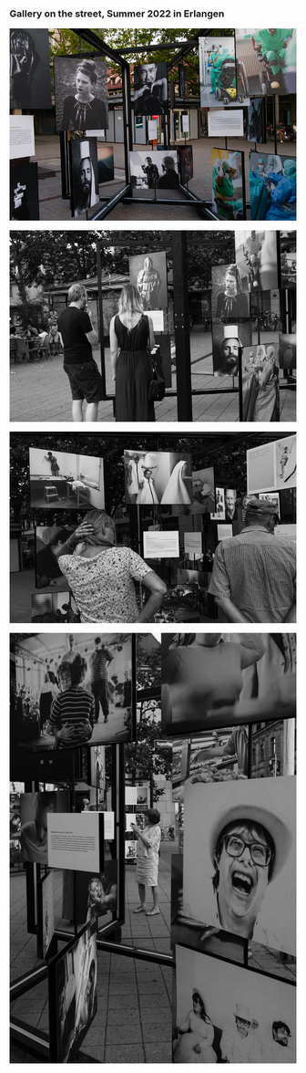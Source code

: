 ### Gallery on the street, Summer 2022 in Erlangen


![fotoausstellung-02](images/foto-ausstellung-erlangen.03.jpg)


![fotoausstellung-03](images/foto-ausstellung-erlangen.04.jpg)


![fotoausstellung-04](images/foto-ausstellung-erlangen.05.jpg)


![fotoausstellung-01](images/foto-ausstellung-erlangen.02.jpg)


